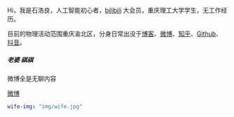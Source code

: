 Hi，我是石浩良，人工智能初心者，[bilibili](https://www.bilibili.com/) 大会员，重庆理工大学学生，无工作经历。

目前的物理活动范围重庆渝北区，分身日常出没于[博客](https://roroliang.github.io)、[微博](https://weibo.com/u/7343228002)、[知乎](https://www.zhihu.com/people/qing-feng-bu-wen-yan-yu-20-3)、[Github](https://github.com/roroliang)、[抖音](https://www.douyin.com/user/MS4wLjABAAAApmZgLWPLhWoW1ygfGgF-pfmF8TOIFWtrQ-nIFMVuQEo)。



##### 老婆 祺祺

微博全是无聊内容

[微博](https://weibo.com/u/5615590655)



```yaml
wife-img: "img/wife.jpg"
```



